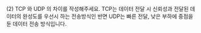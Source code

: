 (2) TCP 와 UDP 의 차이를 작성해주세요.
TCP는 데이터 전달 시 신뢰성과 전달된 데이터의 완성도를 우선시 하는 전송방식인 반면 UDP는 빠른 전달, 낮은 부하에 중점을 둔 데이터 전송 방식입니다.
